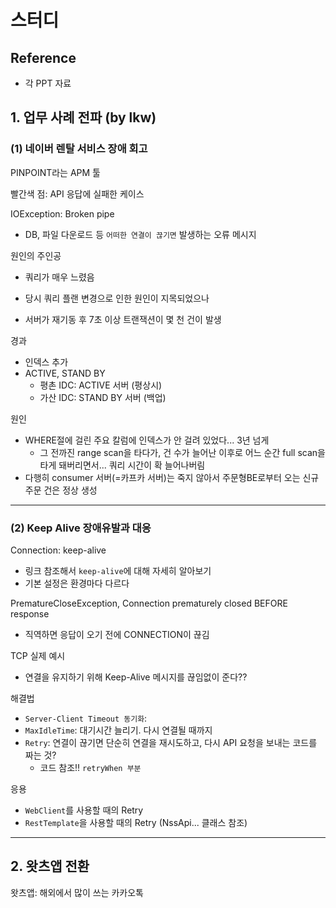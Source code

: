 # 스터디

## Reference
- 각 PPT 자료

## 1. 업무 사례 전파 (by lkw)
### (1) 네이버 렌탈 서비스 장애 회고
PINPOINT라는 APM 툴

빨간색 점: API 응답에 실패한 케이스

IOException: Broken pipe
- DB, 파일 다운로드 등 `어떠한 연결이 끊기면` 발생하는 오류 메시지

원인의 주인공
- 쿼리가 매우 느렸음

- 당시 쿼리 플랜 변경으로 인한 원인이 지목되었으나
- 서버가 재기동 후 7초 이상 트랜잭션이 몇 천 건이 발생

경과
- 인덱스 추가
- ACTIVE, STAND BY 
  - 평촌 IDC: ACTIVE 서버 (평상시)
  - 가산 IDC: STAND BY 서버 (백업)

원인
- WHERE절에 걸린 주요 칼럼에 인덱스가 안 걸려 있었다... 3년 넘게
  - 그 전까진 range scan을 타다가, 건 수가 늘어난 이후로 어느 순간 full scan을 타게 돼버리면서... 쿼리 시간이 확 늘어나버림
- 다행히 consumer 서버(=카프카 서버)는 죽지 않아서 주문형BE로부터 오는 신규 주문 건은 정상 생성  

---

### (2) Keep Alive 장애유발과 대응
Connection: keep-alive
- 링크 참조해서 `keep-alive`에 대해 자세히 알아보기
- 기본 설정은 환경마다 다르다

PrematureCloseException, Connection prematurely closed BEFORE response
- 직역하면 응답이 오기 전에 CONNECTION이 끊김

TCP 실제 예시
- 연결을 유지하기 위해 Keep-Alive 메시지를 끊임없이 준다??

해결법
- `Server-Client Timeout 동기화`: 
- `MaxIdleTime`: 대기시간 늘리기. 다시 연결될 때까지
- `Retry`: 연결이 끊기면 단순히 연결을 재시도하고, 다시 API 요청을 보내는 코드를 짜는 것?
  - 코드 참조!! `retryWhen 부분`

응용
- `WebClient`를 사용할 때의 Retry
- `RestTemplate`을 사용할 때의 Retry (NssApi... 클래스 참조)

---

## 2. 왓츠앱 전환
왓츠앱: 해외에서 많이 쓰는 카카오톡


